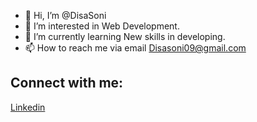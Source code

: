 - 👋 Hi, I’m @DisaSoni
- 👀 I’m interested in Web Development.
- 🌱 I’m currently learning New skills in developing.
- 📫 How to reach me via email Disasoni09@gmail.com


<h2> Connect with me: </h2> <a href ="https://www.linkedin.com/in/disasoni/">Linkedin<a>
<!---
DisaSoni/DisaSoni is a ✨ special ✨ repository because its `README.md` (this file) appears on your GitHub profile.
You can click the Preview link to take a look at your changes.
--->
